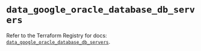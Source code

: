 # `data_google_oracle_database_db_servers`

Refer to the Terraform Registry for docs: [`data_google_oracle_database_db_servers`](https://registry.terraform.io/providers/hashicorp/google/6.49.3/docs/data-sources/oracle_database_db_servers).

